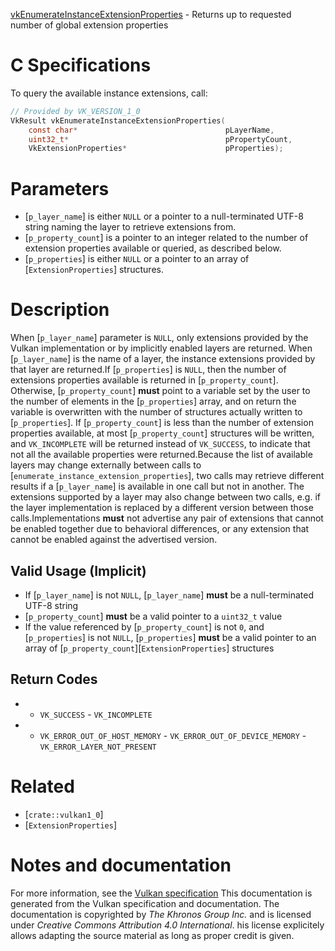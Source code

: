 [vkEnumerateInstanceExtensionProperties](https://www.khronos.org/registry/vulkan/specs/1.3-extensions/man/html/vkEnumerateInstanceExtensionProperties.html) - Returns up to requested number of global extension properties

# C Specifications
To query the available instance extensions, call:
```c
// Provided by VK_VERSION_1_0
VkResult vkEnumerateInstanceExtensionProperties(
    const char*                                 pLayerName,
    uint32_t*                                   pPropertyCount,
    VkExtensionProperties*                      pProperties);
```

# Parameters
- [`p_layer_name`] is either `NULL` or a pointer to a null-terminated UTF-8 string naming the layer to retrieve extensions from.
- [`p_property_count`] is a pointer to an integer related to the number of extension properties available or queried, as described below.
- [`p_properties`] is either `NULL` or a pointer to an array of [`ExtensionProperties`] structures.

# Description
When [`p_layer_name`] parameter is `NULL`, only extensions provided by the
Vulkan implementation or by implicitly enabled layers are returned.
When [`p_layer_name`] is the name of a layer, the instance extensions
provided by that layer are returned.If [`p_properties`] is `NULL`, then the number of extensions properties
available is returned in [`p_property_count`].
Otherwise, [`p_property_count`] **must**  point to a variable set by the user to
the number of elements in the [`p_properties`] array, and on return the
variable is overwritten with the number of structures actually written to
[`p_properties`].
If [`p_property_count`] is less than the number of extension properties
available, at most [`p_property_count`] structures will be written, and
`VK_INCOMPLETE` will be returned instead of `VK_SUCCESS`, to
indicate that not all the available properties were returned.Because the list of available layers may change externally between calls to
[`enumerate_instance_extension_properties`], two calls may retrieve
different results if a [`p_layer_name`] is available in one call but not in
another.
The extensions supported by a layer may also change between two calls, e.g.
if the layer implementation is replaced by a different version between those
calls.Implementations  **must**  not advertise any pair of extensions that cannot be
enabled together due to behavioral differences, or any extension that cannot
be enabled against the advertised version.
## Valid Usage (Implicit)
-    If [`p_layer_name`] is not `NULL`, [`p_layer_name`] **must**  be a null-terminated UTF-8 string
-  [`p_property_count`] **must**  be a valid pointer to a `uint32_t` value
-    If the value referenced by [`p_property_count`] is not `0`, and [`p_properties`] is not `NULL`, [`p_properties`] **must**  be a valid pointer to an array of [`p_property_count`][`ExtensionProperties`] structures

## Return Codes
*   - `VK_SUCCESS`  - `VK_INCOMPLETE` 
*   - `VK_ERROR_OUT_OF_HOST_MEMORY`  - `VK_ERROR_OUT_OF_DEVICE_MEMORY`  - `VK_ERROR_LAYER_NOT_PRESENT`

# Related
- [`crate::vulkan1_0`]
- [`ExtensionProperties`]

# Notes and documentation
For more information, see the [Vulkan specification](https://www.khronos.org/registry/vulkan/specs/1.3-extensions/html/vkspec.html)
This documentation is generated from the Vulkan specification and documentation.
The documentation is copyrighted by *The Khronos Group Inc.* and is licensed under *Creative Commons Attribution 4.0 International*.
his license explicitely allows adapting the source material as long as proper credit is given.
        